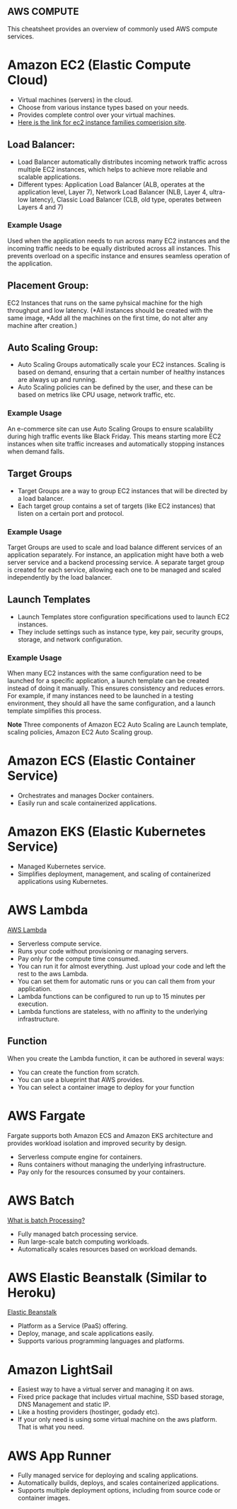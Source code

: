 ## AWS COMPUTE

This cheatsheet provides an overview of commonly used AWS compute services.

# Amazon EC2 (Elastic Compute Cloud)

- Virtual machines (servers) in the cloud.
- Choose from various instance types based on your needs.
- Provides complete control over your virtual machines.
- [Here is the link for ec2 instance families comperision site](https://ec2instances.info).

## Load Balancer:

- Load Balancer automatically distributes incoming network traffic across multiple EC2 instances, which helps to achieve more reliable and scalable applications.
- Different types: Application Load Balancer (ALB, operates at the application level, Layer 7), Network Load Balancer (NLB, Layer 4, ultra-low latency), Classic Load Balancer (CLB, old type, operates between Layers 4 and 7)

### Example Usage

Used when the application needs to run across many EC2 instances and the incoming traffic needs to be equally distributed across all instances. This prevents overload on a specific instance and ensures seamless operation of the application.

## Placement Group:

EC2 Instances that runs on the same pyhsical machine for the high throughput and low latency. (*All instances should be created with the same image,
*Add all the machines on the first time, do not alter any machine after creation.)

## Auto Scaling Group:

- Auto Scaling Groups automatically scale your EC2 instances. Scaling is based on demand, ensuring that a certain number of healthy instances are always up and running.
- Auto Scaling policies can be defined by the user, and these can be based on metrics like CPU usage, network traffic, etc.

### Example Usage

An e-commerce site can use Auto Scaling Groups to ensure scalability during high traffic events like Black Friday. This means starting more EC2 instances when site traffic increases and automatically stopping instances when demand falls.

## Target Groups

- Target Groups are a way to group EC2 instances that will be directed by a load balancer.
- Each target group contains a set of targets (like EC2 instances) that listen on a certain port and protocol.

### Example Usage

Target Groups are used to scale and load balance different services of an application separately. For instance, an application might have both a web server service and a backend processing service. A separate target group is created for each service, allowing each one to be managed and scaled independently by the load balancer.

## Launch Templates

- Launch Templates store configuration specifications used to launch EC2 instances.
- They include settings such as instance type, key pair, security groups, storage, and network configuration.

### Example Usage

When many EC2 instances with the same configuration need to be launched for a specific application, a launch template can be created instead of doing it manually. This ensures consistency and reduces errors. For example, if many instances need to be launched in a testing environment, they should all have the same configuration, and a launch template simplifies this process.

**Note** Three components of Amazon EC2 Auto Scaling are Launch template, scaling policies, Amazon EC2 Auto Scaling group.

# Amazon ECS (Elastic Container Service)

- Orchestrates and manages Docker containers.
- Easily run and scale containerized applications.

# Amazon EKS (Elastic Kubernetes Service)

- Managed Kubernetes service.
- Simplifies deployment, management, and scaling of containerized applications using Kubernetes.

# AWS Lambda

[AWS Lambda](https://aws.amazon.com/lambda/)

- Serverless compute service.
- Runs your code without provisioning or managing servers.
- Pay only for the compute time consumed.
- You can run it for almost everything. Just upload your code and left the rest to the aws Lambda.
- You can set them for automatic runs or you can call them from your application.
- Lambda functions can be configured to run up to 15 minutes per execution.
- Lambda functions are stateless, with no affinity to the underlying infrastructure.

## Function

When you create the Lambda function, it can be authored in several ways:

- You can create the function from scratch.
- You can use a blueprint that AWS provides.
- You can select a container image to deploy for your function

# AWS Fargate

Fargate supports both Amazon ECS and Amazon EKS architecture and provides workload isolation and improved security by design.

- Serverless compute engine for containers.
- Runs containers without managing the underlying infrastructure.
- Pay only for the resources consumed by your containers.

# AWS Batch

[What is batch Processing?](https://aws.amazon.com/what-is/batch-processing/)

- Fully managed batch processing service.
- Run large-scale batch computing workloads.
- Automatically scales resources based on workload demands.

# AWS Elastic Beanstalk (Similar to Heroku)

[Elastic Beanstalk](https://aws.amazon.com/elasticbeanstalk/)

- Platform as a Service (PaaS) offering.
- Deploy, manage, and scale applications easily.
- Supports various programming languages and platforms.

# Amazon LightSail

- Easiest way to have a virtual server and managing it on aws.
- Fixed price package that includes virtual machine, SSD based storage, DNS Management and static IP.
- Like a hosting providers (hostinger, godady etc).
- If your only need is using some virtual machine on the aws platform. That is what you need.

# AWS App Runner

- Fully managed service for deploying and scaling applications.
- Automatically builds, deploys, and scales containerized applications.
- Supports multiple deployment options, including from source code or container images.
